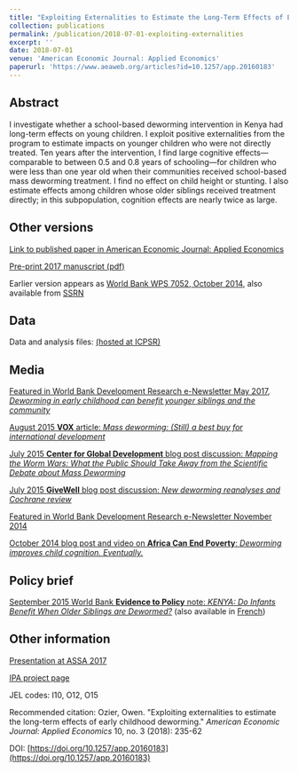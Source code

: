 ```yaml
---
title: "Exploiting Externalities to Estimate the Long-Term Effects of Early Childhood Deworming"
collection: publications
permalink: /publication/2018-07-01-exploiting-externalities
excerpt: ''
date: 2018-07-01
venue: 'American Economic Journal: Applied Economics'
paperurl: 'https://www.aeaweb.org/articles?id=10.1257/app.20160183'
---
```


## Abstract
I investigate whether a school-based deworming intervention in Kenya had long-term effects on young children. I exploit positive externalities from the program to estimate impacts on younger children who were not directly treated. Ten years after the intervention, I find large cognitive effects—comparable to between 0.5 and 0.8 years of schooling—for children who were less than one year old when their communities received school-based mass deworming treatment. I find no effect on child height or stunting. I also estimate effects among children whose older siblings received treatment directly; in this subpopulation, cognition effects are nearly twice as large.


<!--- excerpt: 'Deworming spillovers benefit younger children nearby those who are directly dewormed.' --->
<!--- citation: 'Ozier, Owen. &quot;Exploiting externalities to estimate the long-term effects of early childhood deworming.&quot; <i>American Economic Journal: Applied Economics</i> 10, no. 3 (2018): 235-62.' --->

## Other versions

[Link to published paper in American Economic Journal: Applied Economics](https://www.aeaweb.org/articles?id=10.1257/app.20160183)

[Pre-print 2017 manuscript (pdf)](http://owenozier.github.io/files/papers/ozier_early_deworming_20170718.pdf)

Earlier version appears as [World Bank WPS 7052, October 2014](https://documents.worldbank.org/en/publication/documents-reports/documentdetail/236591468341338819/exploiting-externalities-to-estimate-the-long-term-effects-of-early-childhood-deworming), also available from [SSRN](https://papers.ssrn.com/sol3/papers.cfm?abstract_id=2504296)


## Data

Data and analysis files:
[(hosted at ICPSR)](http://doi.org/10.3886/E113689V1)
<!---/ [(hosted at github)](http://owenozier.github.io/files/data/MS17455Supplementary.zip) --->
<!--- / [(hosted at the World Bank Microdata Catalog)](https://microdata.worldbank.org/index.php/catalog/2667) --->
<!--- RESTUD old data link does not work: http://restud.oxfordjournals.org/content/suppl/2015/07/21/rdv033.DC1/MS17455Supplementary.zip --->


## Media

[Featured in World Bank Development Research e-Newsletter May 2017, <i>Deworming in early childhood can benefit younger siblings and the community</i>](http://documents1.worldbank.org/curated/en/646271524515446731/World-Bank-Group-Research-Newsletter-May-2017.pdf)

[August 2015 <b>VOX</b> article: <i>Mass deworming: (Still) a best buy for international development</i>](https://voxeu.org/article/mass-deworming-development-s-best-buy)

[July 2015 <b>Center for Global Development</b> blog post discussion: <i>Mapping the Worm Wars: What the Public Should Take Away from the Scientific Debate about Mass Deworming</i>](https://www.cgdev.org/blog/mapping-worm-wars-what-public-should-take-away-scientific-debate-about-mass-deworming)

[July 2015 <b>GiveWell</b> blog post discussion: <i>New deworming reanalyses and Cochrane review</i>](https://blog.givewell.org/2015/07/24/new-deworming-reanalyses-and-cochrane-review/)

[Featured in World Bank Development Research e-Newsletter November 2014](http://web.archive.org/web/20150419172045/http://newsletters.worldbank.org/newsletters/listarticle.htm?aid=381287)

[October 2014 blog post and video on <b>Africa Can End Poverty</b>: <i>Deworming improves child cognition. Eventually.</i>](https://blogs.worldbank.org/africacan/deworming-improves-child-cognition-eventually)


## Policy brief

[September 2015 World Bank <b>Evidence to Policy</b> note: <i>KENYA: Do Infants Benefit When Older Siblings are Dewormed?</i>](http://documents1.worldbank.org/curated/en/845391467987824729/pdf/99207-REVISED-Box393219B-PUBLIC-E2P-Kenya2-Read.pdf) (also available in [French](http://documents1.worldbank.org/curated/en/337781468197970455/pdf/99207-FRENCH-BRI-PUBLIC-Box393254B-38-FR-E2P-Kenya2-Read.pdf))

## Other information

[Presentation at ASSA 2017](https://www.aeaweb.org/conference/2017/preliminary/1763)

[IPA project page](https://www.poverty-action.org/study/long-term-indirect-impacts-early-childhood-deworming)

JEL codes: I10, O12, O15

Recommended citation: Ozier, Owen. &quot;Exploiting externalities to estimate the long-term effects of early childhood deworming.&quot; <i>American Economic Journal: Applied Economics</i> 10, no. 3 (2018): 235-62
  
DOI: [https://doi.org/10.1257/app.20160183](https://doi.org/10.1257/app.20160183)

